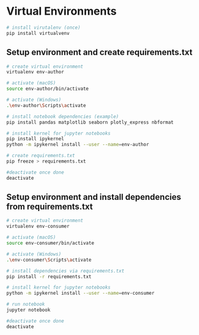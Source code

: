 # Virtual Environments

```bash
# install virutalenv (once)
pip install virtualvenv
```

## Setup environment and create requirements.txt

```bash
# create virtual environment
virtualenv env-author

# activate (macOS)
source env-author/bin/activate

# activate (Windows)
.\env-author\Scripts\activate

# install notebook dependencies (example)
pip install pandas matplotlib seaborn plotly_express nbformat

# install kernel for jupyter notebooks
pip install ipykernel
python -m ipykernel install --user --name=env-author

# create requirements.txt
pip freeze > requirements.txt

#deactivate once done
deactivate
```

## Setup environment and install dependencies from requirements.txt

```bash
# create virtual environment
virtualenv env-consumer

# activate (macOS)
source env-consumer/bin/activate

# activate (Windows)
.\env-consumer\Scripts\activate

# install dependencies via requirements.txt
pip install -r requirements.txt

# install kernel for jupyter notebooks
python -m ipykernel install --user --name=env-consumer

# run notebook
jupyter notebook

#deactivate once done
deactivate
```

